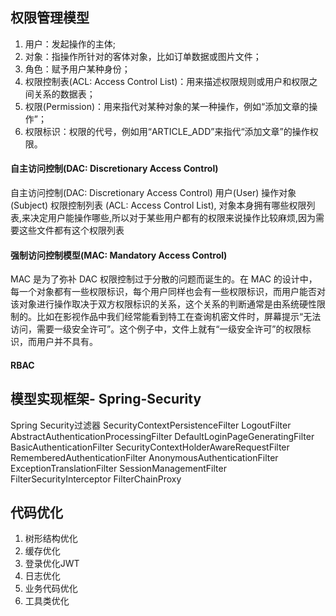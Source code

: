## 权限管理模型

1. 用户：发起操作的主体;
2. 对象：指操作所针对的客体对象，比如订单数据或图片文件；
3. 角色：赋予用户某种身份；
4. 权限控制表(ACL: Access Control List)：用来描述权限规则或用户和权限之间关系的数据表；
5. 权限(Permission)：用来指代对某种对象的某一种操作，例如“添加文章的操作”；
6. 权限标识：权限的代号，例如用“ARTICLE_ADD”来指代“添加文章”的操作权限。

#### 自主访问控制(DAC: Discretionary Access Control)

自主访问控制(DAC: Discretionary Access Control)
用户(User) 操作对象(Subject) 权限控制列表 (ACL: Access Control List),
对象本身拥有哪些权限列表,来决定用户能操作哪些,所以对于某些用户都有的权限来说操作比较麻烦,因为需要这些文件都有这个权限列表

#### 强制访问控制模型(MAC: Mandatory Access Control)

MAC 是为了弥补 DAC 权限控制过于分散的问题而诞生的。在 MAC
的设计中，每一个对象都有一些权限标识，每个用户同样也会有一些权限标识，而用户能否对该对象进行操作取决于双方权限标识的关系，这个关系的判断通常是由系统硬性限制的。比如在影视作品中我们经常能看到特工在查询机密文件时，屏幕提示“无法访问，需要一级安全许可”。这个例子中，文件上就有“一级安全许可”的权限标识，而用户并不具有。

#### RBAC

## 模型实现框架- Spring-Security

Spring Security过滤器
SecurityContextPersistenceFilter
LogoutFilter
AbstractAuthenticationProcessingFilter
DefaultLoginPageGeneratingFilter
BasicAuthenticationFilter
SecurityContextHolderAwareRequestFilter
RememberedAuthenticationFilter
AnonymousAuthenticationFilter
ExceptionTranslationFilter
SessionManagementFilter
FilterSecurityInterceptor
FilterChainProxy


## 代码优化
1. 树形结构优化
2. 缓存优化
3. 登录优化JWT
4. 日志优化
5. 业务代码优化
6. 工具类优化
